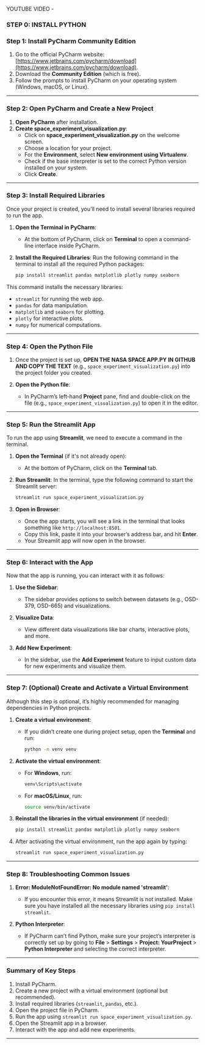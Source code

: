 YOUTUBE VIDEO - 

### STEP 0: INSTALL PYTHON

### **Step 1: Install PyCharm Community Edition**

1. Go to the official PyCharm website: [https://www.jetbrains.com/pycharm/download](https://www.jetbrains.com/pycharm/download).
2. Download the **Community Edition** (which is free).
3. Follow the prompts to install PyCharm on your operating system (Windows, macOS, or Linux).

---

### **Step 2: Open PyCharm and Create a New Project**

1. **Open PyCharm** after installation.
2. **Create space_experiment_visualization.py**:
   - Click on **space_experiment_visualization.py** on the welcome screen.
   - Choose a location for your project.
   - For the **Environment**, select **New environment using Virtualenv**.
   - Check if the base interpreter is set to the correct Python version installed on your system.
   - Click **Create**.

---

### **Step 3: Install Required Libraries**

Once your project is created, you'll need to install several libraries required to run the app.

1. **Open the Terminal in PyCharm**:
   - At the bottom of PyCharm, click on **Terminal** to open a command-line interface inside PyCharm.

2. **Install the Required Libraries**:
   Run the following command in the terminal to install all the required Python packages:

   ```bash
   pip install streamlit pandas matplotlib plotly numpy seaborn
   ```

This command installs the necessary libraries:

- `streamlit` for running the web app.
- `pandas` for data manipulation.
- `matplotlib` and `seaborn` for plotting.
- `plotly` for interactive plots.
- `numpy` for numerical computations.

---

### **Step 4: Open the Python File**

1. Once the project is set up, **OPEN THE NASA SPACE APP.PY IN GITHUB AND COPY THE TEXT** (e.g., `space_experiment_visualization.py`) into the project folder you created.
   
2. **Open the Python file**:
   - In PyCharm’s left-hand **Project** pane, find and double-click on the file (e.g., `space_experiment_visualization.py`) to open it in the editor.

---

### **Step 5: Run the Streamlit App**

To run the app using **Streamlit**, we need to execute a command in the terminal.

1. **Open the Terminal** (if it's not already open):
   - At the bottom of PyCharm, click on the **Terminal** tab.

2. **Run Streamlit**:
   In the terminal, type the following command to start the Streamlit server:

   ```bash
   streamlit run space_experiment_visualization.py
   ```

3. **Open in Browser**:
   - Once the app starts, you will see a link in the terminal that looks something like `http://localhost:8501`.
   - Copy this link, paste it into your browser’s address bar, and hit **Enter**.
   - Your Streamlit app will now open in the browser.

---

### **Step 6: Interact with the App**

Now that the app is running, you can interact with it as follows:

1. **Use the Sidebar**:
   - The sidebar provides options to switch between datasets (e.g., OSD-379, OSD-665) and visualizations.
   
2. **Visualize Data**:
   - View different data visualizations like bar charts, interactive plots, and more.
   
3. **Add New Experiment**:
   - In the sidebar, use the **Add Experiment** feature to input custom data for new experiments and visualize them.

---

### **Step 7: (Optional) Create and Activate a Virtual Environment**

Although this step is optional, it’s highly recommended for managing dependencies in Python projects.

1. **Create a virtual environment**:
   - If you didn’t create one during project setup, open the **Terminal** and run:

     ```bash
     python -m venv venv
     ```

2. **Activate the virtual environment**:
   - For **Windows**, run:

     ```bash
     venv\Scripts\activate
     ```

   - For **macOS/Linux**, run:

     ```bash
     source venv/bin/activate
     ```

3. **Reinstall the libraries in the virtual environment** (if needed):

   ```bash
   pip install streamlit pandas matplotlib plotly numpy seaborn
   ```

4. After activating the virtual environment, run the app again by typing:

   ```bash
   streamlit run space_experiment_visualization.py
   ```

---

### **Step 8: Troubleshooting Common Issues**

1. **Error: ModuleNotFoundError: No module named 'streamlit'**:
   - If you encounter this error, it means Streamlit is not installed. Make sure you have installed all the necessary libraries using `pip install streamlit`.

2. **Python Interpreter**:
   - If PyCharm can’t find Python, make sure your project’s interpreter is correctly set up by going to **File** > **Settings** > **Project: YourProject** > **Python Interpreter** and selecting the correct interpreter.

---

### **Summary of Key Steps**

1. Install PyCharm.
2. Create a new project with a virtual environment (optional but recommended).
3. Install required libraries (`streamlit`, `pandas`, etc.).
4. Open the project file in PyCharm.
5. Run the app using `streamlit run space_experiment_visualization.py`.
6. Open the Streamlit app in a browser.
7. Interact with the app and add new experiments.

---
